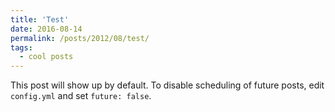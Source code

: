```yaml
---
title: 'Test'
date: 2016-08-14
permalink: /posts/2012/08/test/
tags:
  - cool posts
---
```


This post will show up by default. To disable scheduling of future posts, edit `config.yml` and set `future: false`. 